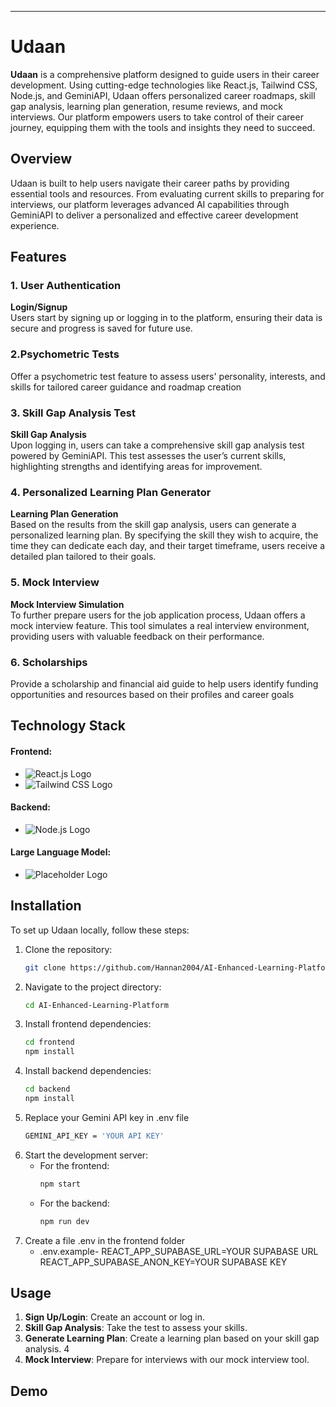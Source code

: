 

---

# Udaan


**Udaan** is a comprehensive platform designed to guide users in their career development. Using cutting-edge technologies like React.js, Tailwind CSS, Node.js, and GeminiAPI, Udaan offers personalized career roadmaps, skill gap analysis, learning plan generation, resume reviews, and mock interviews. Our platform empowers users to take control of their career journey, equipping them with the tools and insights they need to succeed.

## Overview

Udaan is built to help users navigate their career paths by providing essential tools and resources. From evaluating current skills to preparing for interviews, our platform leverages advanced AI capabilities through GeminiAPI to deliver a personalized and effective career development experience.

## Features

### 1. User Authentication

**Login/Signup**  
Users start by signing up or logging in to the platform, ensuring their data is secure and progress is saved for future use.


### 2.Psychometric Tests
Offer a psychometric test feature to assess users' personality, interests, and skills for tailored career guidance and roadmap creation

### 3. Skill Gap Analysis Test

**Skill Gap Analysis**  
Upon logging in, users can take a comprehensive skill gap analysis test powered by GeminiAPI. This test assesses the user’s current skills, highlighting strengths and identifying areas for improvement.




### 4. Personalized Learning Plan Generator

**Learning Plan Generation**  
Based on the results from the skill gap analysis, users can generate a personalized learning plan. By specifying the skill they wish to acquire, the time they can dedicate each day, and their target timeframe, users receive a detailed plan tailored to their goals.



### 5. Mock Interview

**Mock Interview Simulation**  
To further prepare users for the job application process, Udaan offers a mock interview feature. This tool simulates a real interview environment, providing users with valuable feedback on their performance.


### 6. Scholarships 
Provide a scholarship and financial aid guide to help users identify funding opportunities and resources based on their profiles and career goals




## Technology Stack

#### Frontend:
- ![React.js Logo](https://img.shields.io/badge/React-20232A?style=for-the-badge&logo=react&logoColor=61DAFB) 
- ![Tailwind CSS Logo](https://img.shields.io/badge/Tailwind_CSS-38B2AC?style=for-the-badge&logo=tailwind-css&logoColor=white)

#### Backend:
- ![Node.js Logo](https://img.shields.io/badge/Node.js-339933?style=for-the-badge&logo=nodedotjs&logoColor=white)

#### Large Language Model:
- ![Placeholder Logo](https://img.shields.io/badge/Gemini-FF9900?style=for-the-badge&logoColor=white) 



## Installation

To set up Udaan locally, follow these steps:

1. Clone the repository:
   ```bash
   git clone https://github.com/Hannan2004/AI-Enhanced-Learning-Platform.git
   ```
2. Navigate to the project directory:
   ```bash
   cd AI-Enhanced-Learning-Platform
   ```
3. Install frontend dependencies:
   ```bash
   cd frontend
   npm install
   ```
4. Install backend dependencies:
   ```bash
   cd backend
   npm install
   ```
5. Replace your Gemini API key in .env file   
   ```bash
   GEMINI_API_KEY = 'YOUR API KEY'
   ```
6. Start the development server:
   - For the frontend:
     ```bash
     npm start
     ```
   - For the backend:
     ```bash
     npm run dev
     ```
7.  Create a file .env in the frontend folder 
    - .env.example-
      REACT_APP_SUPABASE_URL=YOUR SUPABASE URL
      REACT_APP_SUPABASE_ANON_KEY=YOUR SUPABASE KEY
## Usage

1. **Sign Up/Login**: Create an account or log in.
2. **Skill Gap Analysis**: Take the test to assess your skills.
3. **Generate Learning Plan**: Create a learning plan based on your skill gap analysis.
4
5. **Mock Interview**: Prepare for interviews with our mock interview tool.

## Demo
